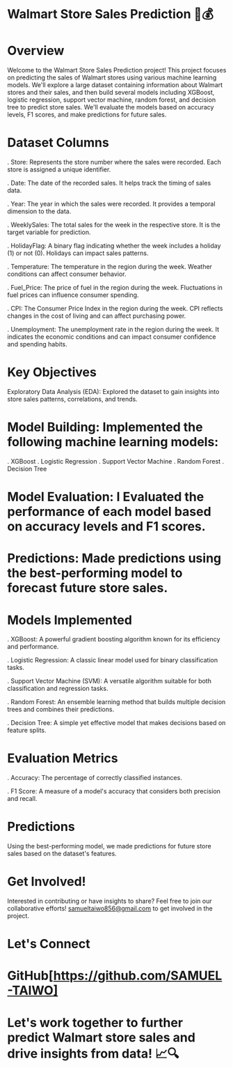#  Walmart Store Sales Prediction 🛒💰
#  Overview
Welcome to the Walmart Store Sales Prediction project! This project focuses on predicting the sales of Walmart stores using various machine learning models. We'll explore a large dataset containing information about Walmart stores and their sales, and then build several models including XGBoost, logistic regression, support vector machine, random forest, and decision tree to predict store sales. We'll evaluate the models based on accuracy levels, F1 scores, and make predictions for future sales.

#  Dataset Columns
. Store: Represents the store number where the sales were recorded. Each store is assigned a unique identifier.

. Date: The date of the recorded sales. It helps track the timing of sales data.

. Year: The year in which the sales were recorded. It provides a temporal dimension to the data.

. WeeklySales: The total sales for the week in the respective store. It is the target variable for prediction.

. HolidayFlag: A binary flag indicating whether the week includes a holiday (1) or not (0). Holidays can impact sales patterns.

. Temperature: The temperature in the region during the week. Weather conditions can affect consumer behavior.

. Fuel_Price: The price of fuel in the region during the week. Fluctuations in fuel prices can influence consumer spending.

. CPI: The Consumer Price Index in the region during the week. CPI reflects changes in the cost of living and can affect purchasing power.

. Unemployment: The unemployment rate in the region during the week. It indicates the economic conditions and can impact consumer confidence and spending habits.

#  Key Objectives
 Exploratory Data Analysis (EDA): Explored the dataset to gain insights into store sales patterns, correlations, and trends.
#  Model Building: Implemented the following machine learning models:
. XGBoost
. Logistic Regression
. Support Vector Machine
. Random Forest
. Decision Tree
# Model Evaluation: I Evaluated the performance of each model based on accuracy levels and F1 scores.
# Predictions: Made predictions using the best-performing model to forecast future store sales.
#  Models Implemented
. XGBoost: A powerful gradient boosting algorithm known for its efficiency and performance.

. Logistic Regression: A classic linear model used for binary classification tasks.

. Support Vector Machine (SVM): A versatile algorithm suitable for both classification and regression tasks.

. Random Forest: An ensemble learning method that builds multiple decision trees and combines their predictions.

. Decision Tree: A simple yet effective model that makes decisions based on feature splits.

# Evaluation Metrics

. Accuracy: The percentage of correctly classified instances.

. F1 Score: A measure of a model's accuracy that considers both precision and recall.

#  Predictions
Using the best-performing model, we made predictions for future store sales based on the dataset's features.

#  Get Involved!
Interested in contributing or have insights to share? Feel free to join our collaborative efforts! samueltaiwo856@gmail.com to get involved in the project.

#  Let's Connect
#  GitHub[https://github.com/SAMUEL-TAIWO]
#  Let's work together to further predict Walmart store sales and drive insights from data! 📈🔍
